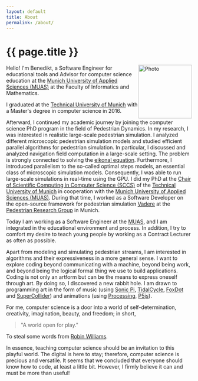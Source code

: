 ```yaml
---
layout: default
title: About
permalink: /about/
---
```

# {{ page.title }}

<div><img style="float: right;height:145px;" src="{% link /assets/images/BZoennchen.JPG %}" alt="Photo"></div>

Hello! I'm Benedikt, a Software Engineer for educational tools and Advisor for computer science education at the [Munich University of Applied Sciences (MUAS)](https://www.cs.hm.edu/en/home/index.en.html) at the Faculty of Informatics and Mathematics.

I graduated at the [Technical University of Munich](https://www.in.tum.de/en/cover-page/) with a Master's degree in computer science in 2016.

Afterward, I continued my academic journey by joining the computer science PhD program in the field of Pedestrian Dynamics.
In my research, I was interested in realistic large-scale pedestrian simulation. 
I analyzed different microscopic pedestrian simulation models and studied efficient parallel algorithms for pedestrian simulation.
In particular, I discussed and analyzed navigation field computation in a large-scale setting. 
The problem is strongly connected to solving the [eikonal equation](https://en.wikipedia.org/wiki/Eikonal_equation).
Furthermore, I introduced parallelism to the so-called optimal steps models, an essential class of microscopic simulation models.
Consequently, I was able to run large-scale simulations in real-time using the GPU.
I did my PhD at the [Chair of Scientific Computing in Computer Science (SCCS)](https://www.in.tum.de/i05/startseite/) of the [Technical University of Munich](https://www.in.tum.de/en/cover-page/) in cooperation with the [Munich University of Applied Sciences (MUAS)](https://www.cs.hm.edu/en/home/index.en.html).
During that time, I worked as a Software Developer on the open-source framework for pedestrian simulation [Vadere](http:/www.vadere.org) at the [Pedestrian Research Group](https://www.cs.hm.edu/forschungprojekte/pedestrian_dynamics/index.de.html) in Munich.

Today I am working as a Software Engineer at the [MUAS](https://www.cs.hm.edu/en/home/index.en.html), and I am integrated in the educational environment and process.
In addition, I try to comfort my desire to teach young people by working as a Contract Lecturer as often as possible.

Apart from modeling and simulating pedestrian streams, I am interested in algorithms and their expressiveness in a more general sense.
I want to explore coding beyond communicating with a machine, beyond being work, and beyond being the logical formal thing we use to build applications.
Coding is not only an artform but can be the means to express oneself through art.
By doing so, I discovered a new rabbit hole.
I am drawn to programming art in the form of music (using [Sonic Pi](https://sonic-pi.net/), [TidalCycle](https://tidalcycles.org/), [FoxDot](https://foxdot.org/) and [SuperCollider](https://supercollider.github.io/)) and animations (using [Processing](https://processing.org/), [P5js](https://p5js.org/)).

For me, computer science is a door into a world of self-determination, creativity, imagination, beauty, and freedom; in short, 

>"A world open for play." 

To steal some words from [Robin Williams](https://en.wikipedia.org/wiki/Robin_Williams).

In essence, teaching computer science should be an invitation to this playful world.
The digital is here to stay; therefore, computer science is precious and versatile.
It seems that we concluded that everyone should know how to code, at least a little bit.
However, I firmly believe it can and must be more than useful!
